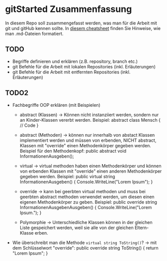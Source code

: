 # gitStarted Zusammenfassung
In diesem Repo soll zusammengefasst werden, was man für die Arbeit mit git und gitHub kennen sollte.
In [diesem cheatsheet](https://github.com/adam-p/markdown-here/wiki/Markdown-Cheatsheet) finden Sie Hinweise, wie man .md-Dateien formatiert.

## TODO
- Begriffe definieren und erklären (z.B. repository, branch etc.)
- git Befehle für die Arbeit mit lokalen Repositories (inkl. Erläuterungen)
- git Befehle für die Arbeit mit entfernten Repositories (inkl. Erläuterungen)

## TODO2
- Fachbegriffe OOP erklären (mit Beispielen)
  - abstract (Klassen) 
  -> Können nicht instanziiert werden, sondern nur an Kinder-Klassen vererbt werden. 
	Beispiel: 
	abstract class Mensch 
	{
	// Code
	}
	
  - abstract (Methoden)
  -> können nur innerhalb von abstact Klassen implementiert werden und müssen von erbenden, NICHT abstract, 
	 Klassen mit "override" einen Methodenkörper gegeben werden.
	 Beispiel für den Methodenkopf:
	 public abstract void InformationenAusgeben();
	 
  - virtual
  -> virtual methoden haben einen Methodenkörper und können von erbenden Klassen mit "override" einen
	 anderen Methodenkörper gegeben werden.
	 Beispiel:
	 public virtual string InformationenAusgeben()
	 {
		Console.WriteLine("Lorem Ipsum");
	 }
	   
  - override
  -> kann bei geerbten virtual methoden und muss bei geerbten abstract methoden verwendet werden, um diesen
     einen eigenen Methodenkörper zu geben.
	 Beispiel:
	 public override string InformationenAusgebenAusgeben()
	 {
		Console.WriteLine("Lorem Ipsum.");
	 }
	 
  - Polymorphie
  -> Unterschiedliche Klassen können in der gleichen Liste gespeichert werden, weil sie alle
	 von der gleichen Eltern-Klasse erben.
  
- Wie überschreibt man die Methode `virtual string ToString()`?
-> mit dem Schlüsselwort "override":
	public override string ToString()
	{
		return "Lorem Ipsum";
	}
	
	
	